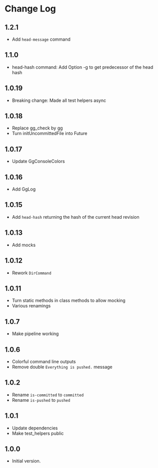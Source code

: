 # Change Log

## 1.2.1

- Add `head-message` command

## 1.1.0

- head-hash command: Add Option -g to get predecessor of the head hash

## 1.0.19

- Breaking change: Made all test helpers async

## 1.0.18

- Replace gg_check by gg
- Turn initUncommittedFile into Future

## 1.0.17

- Update GgConsoleColors

## 1.0.16

- Add GgLog

## 1.0.15

- Add `head-hash` returning the hash of the current head revision

## 1.0.13

- Add mocks

## 1.0.12

- Rework `DirCommand`

## 1.0.11

- Turn static methods in class methods to allow mocking
- Various renamings

## 1.0.7

- Make pipeline working

## 1.0.6

- Colorful command line outputs
- Remove double `Everything is pushed.` message

## 1.0.2

- Rename `is-committed` to `committed`
- Rename `is-pushed` to `pushed`

## 1.0.1

- Update dependencies
- Make test_helpers public

## 1.0.0

- Initial version.
